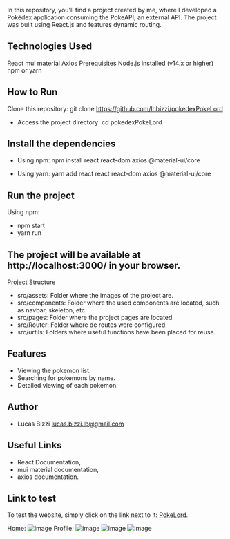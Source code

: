 In this repository, you'll find a project created by me, where I developed a Pokédex application consuming the PokeAPI, an external API. The project was built using React.js and features dynamic routing.

## Technologies Used
React
mui material
Axios
Prerequisites
Node.js installed (v14.x or higher)
npm or yarn
## How to Run
Clone this repository: git clone https://github.com/lhbizzi/pokedexPokeLord

- Access the project directory:
cd pokedexPokeLord

## Install the dependencies
- Using npm:
npm install react react-dom axios @material-ui/core

- Using yarn:
yarn add react react react-dom axios @material-ui/core

## Run the project
Using npm:
- npm start
- yarn run 

## The project will be available at http://localhost:3000/ in your browser.
Project Structure
- src/assets: Folder where the images of the project are.
- src/components: Folder where the used components are located, such as navbar, skeleton, etc.
- src/pages: Folder where the project pages are located.
- src/Router: Folder where de routes were configured.
- src/urtils: Folders where useful functions have been placed for reuse.

## Features
- Viewing the pokemon list.
- Searching for pokemons by name.
- Detailed viewing of each pokemon.
## Author
- Lucas Bizzi lucas.bizzi.lb@gmail.com

## Useful Links
- React Documentation,
- mui material documentation,
- axios documentation.

## Link to test
To test the website, simply click on the link next to it: [PokeLord](https://pokelord.vercel.app).

Home:
![image](https://github.com/user-attachments/assets/636834e5-f45d-4638-9542-08f280b28475)
Profile:
![image](https://github.com/user-attachments/assets/b93d98f4-e762-4e4e-8347-d42e14dd3b91)
![image](https://github.com/user-attachments/assets/1ae5748a-0ecc-415c-b263-f30cb6ac6bb7)
![image](https://github.com/user-attachments/assets/67ab86c8-c01e-48e9-829d-7580f6b69ec6)
